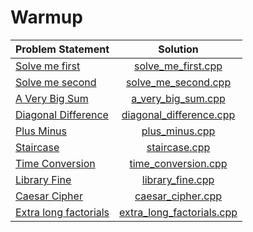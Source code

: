 # Warmup

|     Problem Statement     |           Solution            |
|:--------------------------|:-----------------------------:|
| [Solve me first][]        | [solve_me_first.cpp][]        |
| [Solve me second][]       | [solve_me_second.cpp][]       |
| [A Very Big Sum][]        | [a_very_big_sum.cpp][]        |
| [Diagonal Difference][]   | [diagonal_difference.cpp][]   |
| [Plus Minus][]            | [plus_minus.cpp][]            |
| [Staircase][]             | [staircase.cpp][]             |
| [Time Conversion][]       | [time_conversion.cpp][]       |
| [Library Fine][]          | [library_fine.cpp][]          |
| [Caesar Cipher][]         | [caesar_cipher.cpp][]         |
| [Extra long factorials][] | [extra_long_factorials.cpp][] |

[Solve me first]:        https://www.hackerrank.com/challenges/solve-me-first
[Solve me second]:       https://www.hackerrank.com/challenges/solve-me-second
[A Very Big Sum]:        https://www.hackerrank.com/challenges/a-very-big-sum
[Diagonal Difference]:   https://www.hackerrank.com/challenges/diagonal-difference
[Plus Minus]:            https://www.hackerrank.com/challenges/plus-minus
[Staircase]:             https://www.hackerrank.com/challenges/staircase
[Time Conversion]:       https://www.hackerrank.com/challenges/time-conversion
[Library Fine]:          https://www.hackerrank.com/challenges/library-fine
[Caesar Cipher]:         https://www.hackerrank.com/challenges/caesar-cipher-1
[Extra long factorials]: https://www.hackerrank.com/challenges/extra-long-factorials

[solve_me_first.cpp]:        solve_me_first.cpp
[solve_me_second.cpp]:       lonely_integer.cpp
[a_very_big_sum.cpp]:        a_very_big_sum.cpp
[diagonal_difference.cpp]:   diagonal_difference.cpp
[plus_minus.cpp]:            plus_minus.cpp
[staircase.cpp]:             staircase.cpp
[time_conversion.cpp]:       time_conversion.cpp
[library_fine.cpp]:          library_fine.cpp
[caesar_cipher.cpp]:         caesar_cipher.cpp
[extra_long_factorials.cpp]: extra_long_factorials.cpp
